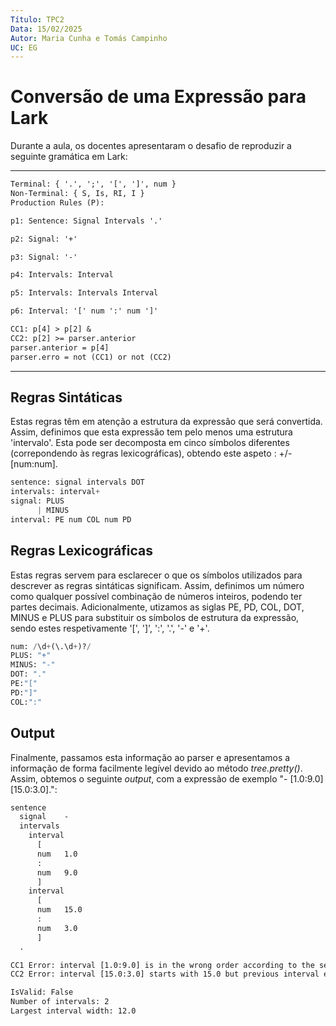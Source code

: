```yaml
---
Título: TPC2
Data: 15/02/2025
Autor: Maria Cunha e Tomás Campinho
UC: EG
---
```

# Conversão de uma Expressão para Lark

Durante a aula, os docentes apresentaram o desafio de reproduzir a seguinte gramática em Lark:

---
```txt
Terminal: { '.', ';', '[', ']', num }
Non-Terminal: { S, Is, RI, I }
Production Rules (P):

p1: Sentence: Signal Intervals '.'

p2: Signal: '+'

p3: Signal: '-'

p4: Intervals: Interval

p5: Intervals: Intervals Interval

p6: Interval: '[' num ':' num ']'

CC1: p[4] > p[2] &
CC2: p[2] >= parser.anterior
parser.anterior = p[4]
parser.erro = not (CC1) or not (CC2)
```

---
## Regras Sintáticas

Estas regras têm em atenção a estrutura da expressão que será convertida. Assim, definimos que esta expressão tem pelo menos uma estrutura 'intervalo'. Esta pode ser decomposta em cinco símbolos diferentes (correpondendo às regras lexicográficas), obtendo este aspeto : +/- [num:num].

```python
sentence: signal intervals DOT
intervals: interval+
signal: PLUS
      | MINUS
interval: PE num COL num PD  
```

## Regras Lexicográficas

Estas regras servem para esclarecer o que os símbolos utilizados para descrever as regras sintáticas significam. Assim, definimos um número como qualquer possível combinação de números inteiros, podendo ter partes decimais. Adicionalmente, utizamos as siglas PE, PD, COL, DOT, MINUS e PLUS para substituir os símbolos de estrutura da expressão, sendo estes respetivamente '[', ']', ':', '.', '-' e '+'.

```python
num: /\d+(\.\d+)?/
PLUS: "+"
MINUS: "-"
DOT: "."
PE:"["
PD:"]"
COL:":"
```

## Output

Finalmente, passamos esta informação ao parser e apresentamos a informação de forma facilmente legível devido ao método _tree.pretty()_.
Assim, obtemos o seguinte _output_, com a expressão de exemplo "- [1.0:9.0] [15.0:3.0].":

```txt
sentence
  signal	-
  intervals
    interval
      [
      num	1.0
      :
      num	9.0
      ]
    interval
      [
      num	15.0
      :
      num	3.0
      ]
  .

CC1 Error: interval [1.0:9.0] is in the wrong order according to the sentence signal '-'
CC2 Error: interval [15.0:3.0] starts with 15.0 but previous interval ends with 9.0

IsValid: False 
Number of intervals: 2 
Largest interval width: 12.0
```
